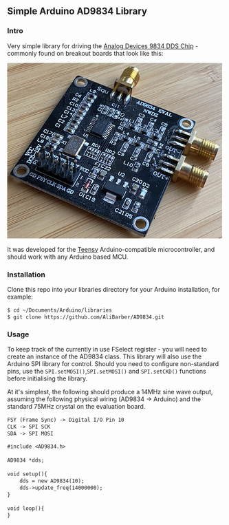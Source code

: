 ## Simple Arduino AD9834 Library

### Intro
Very simple library for driving the [Analog Devices 9834 DDS Chip](https://www.analog.com/media/en/technical-documentation/data-sheets/AD9834.pdf) - commonly found on breakout boards that look like this:

![AD9834 Breakout Board](./docs/ad9834-board.png)

It was developed for the [Teensy](https://www.pjrc.com/teensy/) Arduino-compatible microcontroller, and should work with any Arduino based MCU.

### Installation
Clone this repo into your libraries directory for your Arduino installation, for example:

```
$ cd ~/Documents/Arduino/libraries
$ git clone https://github.com/AliBarber/AD9834.git
```

### Usage

To keep track of the currently in use FSelect register - you will need to create an instance of the AD9834 class. This library will also use the Arduino SPI library for control. Should you need to configure non-standard pins, use the `SPI.setMOSI()`,`SPI.setMOSI()` and `SPI.setCKD()` functions before initialising the library.

At it's simplest, the following should produce a 14MHz sine wave output, assuming the following physical wiring (AD9834 -> Arduino) and the standard 75MHz crystal on the evaluation board.

```
FSY (Frame Sync) -> Digital I/O Pin 10
CLK -> SPI SCK
SDA -> SPI MOSI
```


```
#include <AD9834.h>

AD9834 *dds;

void setup(){
	dds = new AD9834(10);
	dds->update_freq(14000000);  
}

void loop(){
}
```
